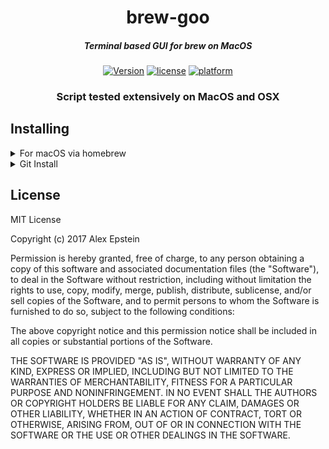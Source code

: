 <div align="center">

# brew-goo

##### Terminal based GUI for brew on MacOS


[![Version](https://img.shields.io/github/release/danijeljw/brew-goo.svg)]() 
[![license](https://img.shields.io/github/license/danijeljw/brew-goo.svg)]() 
[![platform](https://img.shields.io/badge/platform-MacOS%2C%20OSX-blue.svg)]()


### Script tested extensively on MacOS and OSX

</div>

## Installing

<details>
<summary>For macOS via homebrew</summary>

```bash
brew install brew-goo
```

</details>

<details>
<summary>Git Install</summary>

* First clone the repository:  
```bash
git clone https://github.com/danijeljw/brew-goo
```

* Then cd into the cloned directory:
```bash
cd brew-goo
```

* Git checkout to the latest stable release
```bash
git checkout v1.0.0
```

* Run the guided install script with
```bash
./install.sh
```

</details>


## License

MIT License

Copyright (c) 2017 Alex Epstein

Permission is hereby granted, free of charge, to any person obtaining a copy of this software and associated documentation files (the "Software"), to deal in the Software without restriction, including without limitation the rights to use, copy, modify, merge, publish, distribute, sublicense, and/or sell copies of the Software, and to permit persons to whom the Software is furnished to do so, subject to the following conditions:

The above copyright notice and this permission notice shall be included in all copies or substantial portions of the Software.

THE SOFTWARE IS PROVIDED "AS IS", WITHOUT WARRANTY OF ANY KIND, EXPRESS OR IMPLIED, INCLUDING BUT NOT LIMITED TO THE WARRANTIES OF MERCHANTABILITY, FITNESS FOR A PARTICULAR PURPOSE AND NONINFRINGEMENT. IN NO EVENT SHALL THE AUTHORS OR COPYRIGHT HOLDERS BE LIABLE FOR ANY CLAIM, DAMAGES OR OTHER LIABILITY, WHETHER IN AN ACTION OF CONTRACT, TORT OR OTHERWISE, ARISING FROM, OUT OF OR IN CONNECTION WITH THE SOFTWARE OR THE USE OR OTHER DEALINGS IN THE SOFTWARE.
